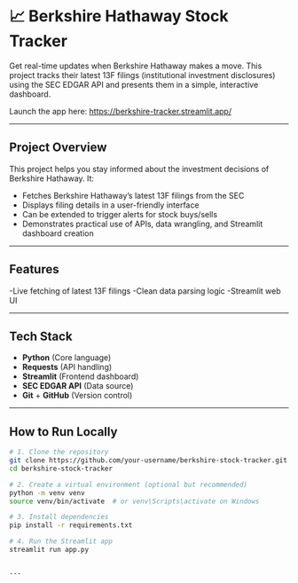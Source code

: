# 📈 Berkshire Hathaway Stock Tracker

Get real-time updates when Berkshire Hathaway makes a move. This project tracks their latest 13F filings (institutional investment disclosures) using the SEC EDGAR API and presents them in a simple, interactive dashboard.

Launch the app here: https://berkshire-tracker.streamlit.app/ 

---

## Project Overview

This project helps you stay informed about the investment decisions of Berkshire Hathaway. It:

- Fetches Berkshire Hathaway’s latest 13F filings from the SEC
- Displays filing details in a user-friendly interface
- Can be extended to trigger alerts for stock buys/sells
- Demonstrates practical use of APIs, data wrangling, and Streamlit dashboard creation

---

## Features

-Live fetching of latest 13F filings
-Clean data parsing logic
-Streamlit web UI

---

## Tech Stack

- **Python** (Core language)
- **Requests** (API handling)
- **Streamlit** (Frontend dashboard)
- **SEC EDGAR API** (Data source)
- **Git** + **GitHub** (Version control)

---

## How to Run Locally

```bash
# 1. Clone the repository
git clone https://github.com/your-username/berkshire-stock-tracker.git
cd berkshire-stock-tracker

# 2. Create a virtual environment (optional but recommended)
python -m venv venv
source venv/bin/activate  # or venv\Scripts\activate on Windows

# 3. Install dependencies
pip install -r requirements.txt

# 4. Run the Streamlit app
streamlit run app.py


---



